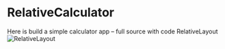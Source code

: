 # RelativeCalculator
Here is build a simple calculator app – full source  with code RelativeLayout
![RelativeLayout](https://drive.google.com/file/d/1EGDc8CDJRRAG5oHvJ7qskbnaO5SPFIm6/view?usp=sharing)
